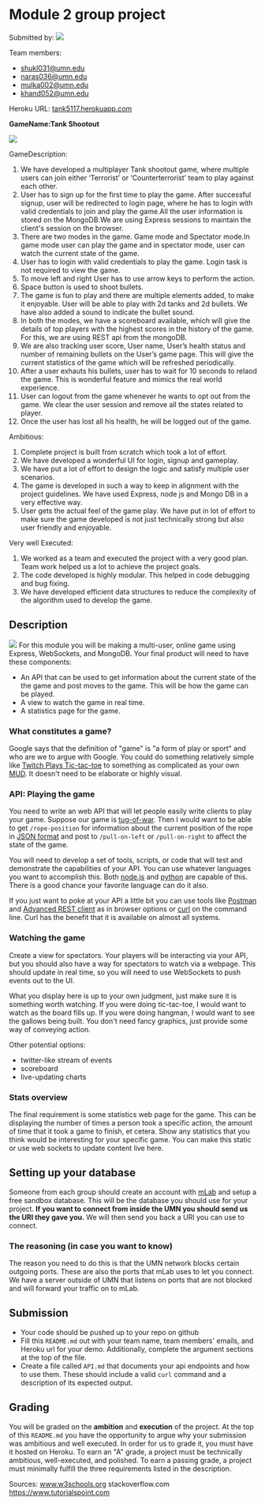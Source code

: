 # Module 2 group project #

Submitted by: 
![](page_404.jpg) 

Team members:

- shukl031@umn.edu 
- naras036@umn.edu
- mulka002@umn.edu
- khand052@umn.edu



Heroku URL: [tank5117.herokuapp.com](tank5117.herokuapp.com)

**GameName:Tank Shootout**

![](public/Logo.jpg) 

GameDescription:

1.	We have developed a multiplayer Tank shootout game, where multiple users can join either ‘Terrorist’ or ‘Counterterrorist’ team to play against each other.
2.	User has to sign up for the first time to play the game. After successful signup, user will be redirected to login page, where he has to login with valid credentials to join and play the game.All the user information is stored on the MongoDB.We are using Express sessions to maintain the client's session on the browser.
3.	There are two modes in the game. Game mode and Spectator mode.In game mode user can play the game and in spectator mode, user can watch the current state of the game.
4.	User has to login with valid credentials to play the game. Login task is not required to view the game.
5.	To move left and right User has to use arrow keys to perform the action.
6.	Space button is used to shoot bullets.
7.	The game is fun to play and there are multiple elements added, to make it enjoyable. User will be able to play with 2d tanks and 2d bullets. We have also added a sound to indicate the bullet sound.
8.	In both the modes, we have a scoreboard available, which will give the details of top players with the highest scores in the history of the game. For this, we are using REST api from the mongoDB.
9.	We are also tracking user score, User name, User’s health status and number of remaining bullets on the User’s game page. This will give the current statistics of the game which will be refreshed periodically. 
10.  After a user exhauts his bullets, user has to wait for 10 seconds to relaod the game. This is wonderful feature and mimics the real world experience.
11.	User can logout from the game whenever he wants to opt out from the game. We clear the user session and remove all the states related to player.
12.	Once the user has lost all his health, he will be logged out of the game.


Ambitious:

1. Complete project is built from scratch which took a lot of effort.
2. We have developed a wonderful UI for login, signup and gameplay.
3. We have put a lot of effort to design the logic and satisfy multiple user scenarios.
4. The game is developed in such a way to keep in alignment with the project guidelines. We have used Express, node js and Mongo DB in a very effective way. 
5. User gets the actual feel of the game play. We have put in lot of effort to make sure the game developed is not just technically strong but also user friendly and enjoyable.

Very well Executed:

1. We worked as a team and executed the project with a very good plan. Team work helped us a lot to achieve the project goals.
2. The code developed is highly modular. This helped in code debugging and bug fixing.
3. We have developed efficient data structures to reduce the complexity of the algorithm used to develop the game.

## Description ##

![](Flowdiagram.png) 
For this module you will be making a multi-user, online game using Express,
WebSockets, and MongoDB. Your final product will need to have these components:

- An API that can be used to get information about the current state of the
  the game and post moves to the game. This will be how the game can be played.
- A view to watch the game in real time.
- A statistics page for the game.

### What constitutes a game? ###
Google says that the definition of "game" is "a form of play or sport" and who
are we to argue with Google. You could do something relatively simple like
[Twitch Plays Tic-tac-toe](https://en.wikipedia.org/wiki/Twitch_Plays_Pok%C3%A9mon)
to something as complicated as your own
[MUD](https://en.wikipedia.org/wiki/MUD). It doesn't need to be elaborate or
highly visual.

### API: Playing the game ###
You need to write an web API that will let people easily write clients to play your
game. Suppose our game is [tug-of-war](https://en.wikipedia.org/wiki/Tug_of_war).
Then I would want to be able to get `/rope-position` for information about the
current position of the rope in
[JSON format](https://en.wikipedia.org/wiki/JSON) and post to `/pull-on-left`
or `/pull-on-right` to affect the state of the game.

You will need to develop a set of tools, scripts, or code that will test and
demonstrate the capabilities of your API. You can use whatever languages you
want to accomplish this. Both
[node.js](http://stackoverflow.com/questions/5643321/how-to-make-remote-rest-call-inside-node-js-any-curl/5643366#5643366)
and
[python](http://stackoverflow.com/questions/4476373/simple-url-get-post-function-in-python)
are capable of this. There is a good chance your favorite language can do it
also.

If you just want to poke at your API a little bit you can use tools like
[Postman](https://www.getpostman.com/) and
[Advanced REST client](https://chrome.google.com/webstore/detail/advanced-rest-client/hgmloofddffdnphfgcellkdfbfbjeloo?hl=en-US)
as in browser options or
[curl](https://curl.haxx.se/docs/manpage.html) on the command line.
Curl has the benefit that it is available on almost all systems.

### Watching the game ###
Create a view for spectators. Your players will be interacting via your API,
but you should also have a way for spectators to watch via a webpage. This
should update in real time, so you will need to use WebSockets to push
events out to the UI.

What you display here is up to your own judgment, just make sure it is
something worth watching. If you were doing tic-tac-toe, I would want to watch
as the board fills up. If you were doing hangman, I would want to see the
gallows being built. You don't need fancy graphics, just provide some way of
conveying action.

Other potential options:

- twitter-like stream of events
- scoreboard
- live-updating charts


### Stats overview ###
The final requirement is some statistics web page for the game. This can be
displaying the number of times a person took a specific action, the amount of
time that it took a game to finish, et cetera. Show any statistics that you
think would be interesting for your specific game. You can make this static or
use web sockets to update content live here.

## Setting up your database ##
Someone from each group should create an account with [mLab](https://mlab.com/)
and setup a free sandbox database. This will be the database you should use for
your project. __If you want to connect from inside the UMN you should send us
the URI they gave you.__ We will then send you back a URI you can use to
connect.

### The reasoning (in case you want to know) ###
The reason you need to do this is that the UMN network blocks certain outgoing
ports. These are also the ports that mLab uses to let you connect. We have a
server outside of UMN that listens on ports that are not blocked and will
forward your traffic on to mLab.

## Submission ##
- Your code should be pushed up to your repo on github
- Fill this `README.md` out with your team name, team members' emails, and
  Heroku url for your demo. Additionally, complete the argument sections at the
  top of the file.
- Create a file called `API.md` that documents your api endpoints and how to
  use them. These should include a valid `curl` command and a description of its
  expected output.

## Grading ##
You will be graded on the __ambition__ and __execution__ of the project. At
the top of this `README.md` you have the opportunity to argue why your
submission was ambitious and well executed. In order for us to grade it, you
must have it hosted on Heroku. To earn an "A" grade, a project must be
technically ambitious, well-executed, and polished. To earn a passing grade, a
project must minimally fulfill the three requirements listed in the description.


Sources:
www.w3schools.org
stackoverflow.com 
https://www.tutorialspoint.com

